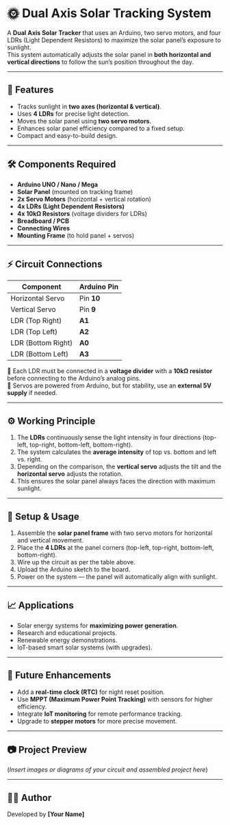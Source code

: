 # 🌞 Dual Axis Solar Tracking System

A **Dual Axis Solar Tracker** that uses an Arduino, two servo motors, and four LDRs (Light Dependent Resistors) to maximize the solar panel’s exposure to sunlight.  
This system automatically adjusts the solar panel in **both horizontal and vertical directions** to follow the sun’s position throughout the day.

---

## 📌 Features
- Tracks sunlight in **two axes (horizontal & vertical)**.
- Uses **4 LDRs** for precise light detection.
- Moves the solar panel using **two servo motors**.
- Enhances solar panel efficiency compared to a fixed setup.
- Compact and easy-to-build design.

---

## 🛠 Components Required
- **Arduino UNO / Nano / Mega**  
- **Solar Panel** (mounted on tracking frame)  
- **2x Servo Motors** (horizontal + vertical rotation)  
- **4x LDRs (Light Dependent Resistors)**  
- **4x 10kΩ Resistors** (voltage dividers for LDRs)  
- **Breadboard / PCB**  
- **Connecting Wires**  
- **Mounting Frame** (to hold panel + servos)

---

## ⚡ Circuit Connections

| Component         | Arduino Pin  |
|-------------------|--------------|
| Horizontal Servo  | Pin **10**   |
| Vertical Servo    | Pin **9**    |
| LDR (Top Right)   | **A1**       |
| LDR (Top Left)    | **A2**       |
| LDR (Bottom Right)| **A0**       |
| LDR (Bottom Left) | **A3**       |

🔹 Each LDR must be connected in a **voltage divider** with a **10kΩ resistor** before connecting to the Arduino’s analog pins.  
🔹 Servos are powered from Arduino, but for stability, use an **external 5V supply** if needed.

---

## ⚙️ Working Principle
1. The **LDRs** continuously sense the light intensity in four directions (top-left, top-right, bottom-left, bottom-right).  
2. The system calculates the **average intensity** of top vs. bottom and left vs. right.  
3. Depending on the comparison, the **vertical servo** adjusts the tilt and the **horizontal servo** adjusts the rotation.  
4. This ensures the solar panel always faces the direction with maximum sunlight.  

---

## 🚀 Setup & Usage
1. Assemble the **solar panel frame** with two servo motors for horizontal and vertical movement.  
2. Place the **4 LDRs** at the panel corners (top-left, top-right, bottom-left, bottom-right).  
3. Wire up the circuit as per the table above.  
4. Upload the Arduino sketch to the board.  
5. Power on the system — the panel will automatically align with sunlight.  

---

## 📈 Applications
- Solar energy systems for **maximizing power generation**.  
- Research and educational projects.  
- Renewable energy demonstrations.  
- IoT-based smart solar systems (with upgrades).  

---

## 🔮 Future Enhancements
- Add a **real-time clock (RTC)** for night reset position.  
- Use **MPPT (Maximum Power Point Tracking)** with sensors for higher efficiency.  
- Integrate **IoT monitoring** for remote performance tracking.  
- Upgrade to **stepper motors** for more precise movement.  

---

## 📷 Project Preview
(*Insert images or diagrams of your circuit and assembled project here*)  

---

## 👨‍💻 Author
Developed by **[Your Name]**  
